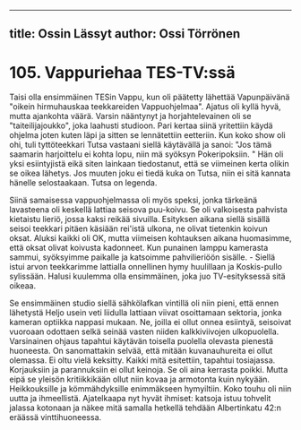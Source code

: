 
---
title: Ossin Lässyt
author: Ossi Törrönen
---

    
# 105. Vappuriehaa TES-TV:ssä

Taisi olla ensimmäinen TESin Vappu, kun oli päätetty lähettää Vapunpäivänä "oikein hirmuhauskaa teekkareiden 
Vappuohjelmaa". Ajatus oli kyllä hyvä, mutta ajankohta väärä. Varsin nääntynyt ja horjahtelevainen oli se "taiteilijajoukko", 
joka laahusti studioon. Pari kertaa siinä yritettiin käydä ohjelma joten kuten läpi ja sitten se lennätettiin eetteriin. Kun koko
show oli ohi, tuli tyttöteekkari Tutsa vastaani siellä käytävällä ja sanoi: "Jos tämä saamarin harjoittelu ei kohta lopu, niin mä 
syöksyn Pokeripoksiin. " Hän oli yksi esiintyjistä eikä siten lainkaan tiedostanut, että se viimeinen kerta olikin se oikea 
lähetys. Jos muuten joku ei tiedä kuka on Tutsa, niin ei sitä kannata hänelle selostaakaan. Tutsa on legenda.

Siinä samaisessa vappuohjelmassa oli myös speksi, jonka tärkeänä lavasteena oli keskellä lattiaa seisova puu-koivu. Se oli 
valkoisesta pahvista kietaistu lieriö, jossa kaksi reikää sivuilla. Esityksen aikana siellä sisällä seisoi teekkari pitäen käsiään 
rei'istä ulkona, ne olivat tietenkin koivun oksat. Aluksi kaikki oli OK, mutta viimeisen kohtauksen aikana huomasimme, että 
oksat olivat koivusta kadonneet. Kun punainen lamppu kamerasta sammui, syöksyimme paikalle ja katsoimme pahvilieriöön 
sisälle. - Siellä istui arvon teekkarimme lattialla onnellinen hymy huulillaan ja Koskis-pullo sylissään. Halusi kuulemma olla
ensimmäinen, joka juo TV-esityksessä sitä oikeaa.

Se ensimmäinen studio siellä sähkölafkan vintillä oli niin pieni, että ennen lähetystä Heljo usein veti liidulla lattiaan viivat 
osoittamaan sektoria, jonka kameran optiikka nappasi mukaan. Ne, joilla ei ollut onnea esiintyä, seisoivat vuoroaan odottaen 
selkä seinää vasten niiden kalkkiviivojen ulkopuolella. Varsinainen ohjaus tapahtui käytävän toisella puolella olevasta pienestä 
huoneesta. On sanomattakin selvää, että mitään kuvanauhureita ei ollut olemassa. Ei oltu vielä keksitty. Kaikki mitä esitettiin, 
tapahtui tosiajassa. Korjauksiin ja parannuksiin ei ollut keinoja. Se oli aina kerrasta poikki. Mutta eipä se yleisön kritiikkikään
ollut niin kovaa ja armotonta kuin nykyään. Heikkouksille ja kömmähdyksille enimmäkseen hymyiltiin. Koko touhu oli niin 
uutta ja ihmeellistä. Ajatelkaapa nyt hyvät ihmiset: katsoja istuu tohvelit jalassa kotonaan ja näkee mitä samalla hetkellä 
tehdään Albertinkatu 42:n eräässä vinttihuoneessa.

